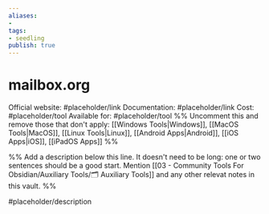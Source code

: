 ```yaml
---
aliases: 
- 
tags:
- seedling
publish: true
---
```


# mailbox.org

Official website: #placeholder/link 
Documentation: #placeholder/link 
Cost: #placeholder/tool
Available for: #placeholder/tool %% Uncomment this and remove those that don't apply: [[Windows Tools|Windows]], [[MacOS Tools|MacOS]], [[Linux Tools|Linux]], [[Android Apps|Android]], [[iOS Apps|iOS]], [[iPadOS Apps]] %%

%% Add a description below this line. It doesn't need to be long: one or two sentences should be a good start. Mention [[03 - Community Tools For Obsidian/Auxiliary Tools/🗂️ Auxiliary Tools]] and any other relevat notes in this vault. %%

#placeholder/description 
